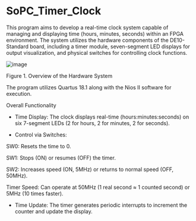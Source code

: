 # SoPC_Timer_Clock
This program aims to develop a real-time clock system capable of managing and displaying time (hours, minutes, seconds) within an FPGA environment. The system utilizes the hardware components of the DE10-Standard board, including a timer module, seven-segment LED displays for output visualization, and physical switches for controlling clock functions.


![image](https://github.com/user-attachments/assets/1f433fea-ebb2-4730-8f14-48092f79cf2f)


Figure 1. Overview of the Hardware System

The program utilizes Quartus 18.1 along with the Nios II software for execution.

Overall Functionality
- Time Display: The clock displays real-time (hours:minutes:seconds) on six 7-segment LEDs (2 for hours, 2 for minutes, 2 for seconds).

- Control via Switches:

SW0: Resets the time to 0.

SW1: Stops (ON) or resumes (OFF) the timer.

SW2: Increases speed (ON, 5MHz) or returns to normal speed (OFF, 50MHz).

Timer Speed: Can operate at 50MHz (1 real second ≈ 1 counted second) or 5MHz (10 times faster).

- Time Update: The timer generates periodic interrupts to increment the counter and update the display.
